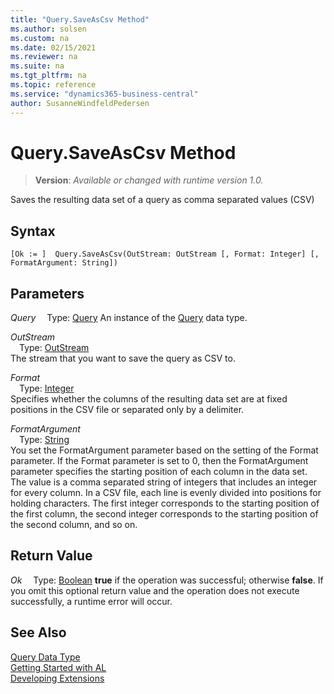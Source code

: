 ```yaml
---
title: "Query.SaveAsCsv Method"
ms.author: solsen
ms.custom: na
ms.date: 02/15/2021
ms.reviewer: na
ms.suite: na
ms.tgt_pltfrm: na
ms.topic: reference
ms.service: "dynamics365-business-central"
author: SusanneWindfeldPedersen
---
```

[//]: # (START>DO_NOT_EDIT)
[//]: # (IMPORTANT:Do not edit any of the content between here and the END>DO_NOT_EDIT.)
[//]: # (Any modifications should be made in the .xml files in the ModernDev repo.)
# Query.SaveAsCsv Method
> **Version**: _Available or changed with runtime version 1.0._

Saves the resulting data set of a query as comma separated values (CSV)


## Syntax
```
[Ok := ]  Query.SaveAsCsv(OutStream: OutStream [, Format: Integer] [, FormatArgument: String])
```
## Parameters
*Query*
&emsp;Type: [Query](query-data-type.md)
An instance of the [Query](query-data-type.md) data type.

*OutStream*  
&emsp;Type: [OutStream](../outstream/outstream-data-type.md)  
The stream that you want to save the query as CSV to.
        
*Format*  
&emsp;Type: [Integer](../integer/integer-data-type.md)  
Specifies whether the columns of the resulting data set are at fixed positions in the CSV file or separated only by a delimiter.
        
*FormatArgument*  
&emsp;Type: [String](../string/string-data-type.md)  
You set the FormatArgument parameter based on the setting of the Format parameter. If the Format parameter is set to 0, then the FormatArgument parameter specifies the starting position of each column in the data set. The value is a comma separated string of integers that includes an integer for every column. In a CSV file, each line is evenly divided into positions for holding characters. The first integer corresponds to the starting position of the first column, the second integer corresponds to the starting position of the second column, and so on.
          


## Return Value
*Ok*
&emsp;Type: [Boolean](../boolean/boolean-data-type.md)
**true** if the operation was successful; otherwise **false**.   If you omit this optional return value and the operation does not execute successfully, a runtime error will occur.  


[//]: # (IMPORTANT: END>DO_NOT_EDIT)
## See Also
[Query Data Type](query-data-type.md)  
[Getting Started with AL](../../devenv-get-started.md)  
[Developing Extensions](../../devenv-dev-overview.md)